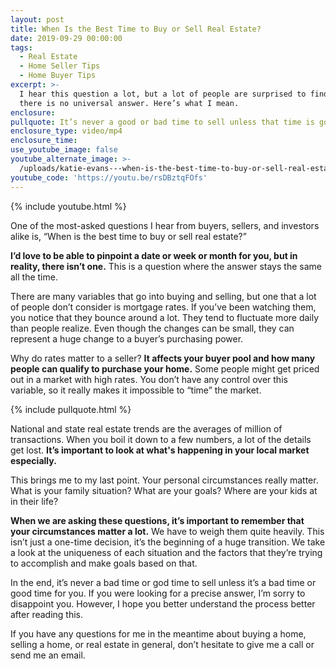 ```yaml
---
layout: post
title: When Is the Best Time to Buy or Sell Real Estate?
date: 2019-09-29 00:00:00
tags:
  - Real Estate
  - Home Seller Tips
  - Home Buyer Tips
excerpt: >-
  I hear this question a lot, but a lot of people are surprised to find out that
  there is no universal answer. Here’s what I mean.
enclosure:
pullquote: It’s never a good or bad time to sell unless that time is good or bad for you.
enclosure_type: video/mp4
enclosure_time:
use_youtube_image: false
youtube_alternate_image: >-
  /uploads/katie-evans---when-is-the-best-time-to-buy-or-sell-real-estate-youtube.jpg
youtube_code: 'https://youtu.be/rsDBztqFOfs'
---
```


{% include youtube.html %}

One of the most-asked questions I hear from buyers, sellers, and investors alike is, “When is the best time to buy or sell real estate?”

**I’d love to be able to pinpoint a date or week or month for you, but in reality, there isn’t one.** This is a question where the answer stays the same all the time.

There are many variables that go into buying and selling, but one that a lot of people don’t consider is mortgage rates. If you’ve been watching them, you notice that they bounce around a lot. They tend to fluctuate more daily than people realize. Even though the changes can be small, they can represent a huge change to a buyer’s purchasing power.

Why do rates matter to a seller? **It affects your buyer pool and how many people can qualify to purchase your home.** Some people might get priced out in a market with high rates. You don’t have any control over this variable, so it really makes it impossible to “time” the market.

{% include pullquote.html %}

National and state real estate trends are the averages of million of transactions. When you boil it down to a few numbers, a lot of the details get lost. **It’s important to look at what's happening in your local market especially.**

This brings me to my last point. Your personal circumstances really matter. What is your family situation? What are your goals? Where are your kids at in their life?

**When we are asking these questions, it’s important to remember that your circumstances matter a lot.** We have to weigh them quite heavily. This isn’t just a one-time decision, it’s the beginning of a huge transition. We take a look at the uniqueness of each situation and the factors that they’re trying to accomplish and make goals based on that.&nbsp;

In the end, it’s never a bad time or god time to sell unless it’s a bad time or good time for you. If you were looking for a precise answer, I’m sorry to disappoint you. However, I hope you better understand the process better after reading this.&nbsp;

If you have any questions for me in the meantime about buying a home, selling a home, or real estate in general, don’t hesitate to give me a call or send me an email.